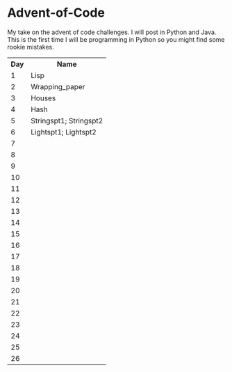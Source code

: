 # Advent-of-Code
My take on the advent of code challenges. I will post in Python and Java. This is the first time I will be programming in Python so you might find some rookie mistakes.


 <table>
 <tr>
   <th>Day</th>
   <th>Name</th>
 </tr>
 <tr>
   <td>1</td>
   <td>Lisp</td>
 </tr>
 <tr>
    <td>2</td>
    <td>Wrapping_paper</td>
  </tr>
  <tr>
    <td>3</td>
    <td>Houses</td>
  </tr>
  <tr>
    <td>4</td>
    <td>Hash</td>
  </tr>
  <tr>
    <td>5</td>
    <td>Stringspt1; Stringspt2</td>
  </tr>
  <tr>
    <td>6</td>
    <td>Lightspt1; Lightspt2</td>
  </tr>
  <tr>
    <td>7</td>
    <td></td>
  </tr>
  <tr>
    <td>8</td>
    <td></td>
  </tr>
  <tr>
    <td>9</td>
    <td></td>
  </tr>
  <tr>
    <td>10</td>
    <td></td>
  </tr>
  <tr>
    <td>11</td>
    <td></td>
  </tr>
  <tr>
    <td>12</td>
    <td></td>
  </tr>
  <tr>
    <td>13</td>
    <td></td>
  </tr>
  <tr>
    <td>14</td>
    <td></td>
  </tr>
  <tr>
    <td>15</td>
    <td></td>
  </tr>
  <tr>
    <td>16</td>
    <td></td>
  </tr>
  <tr>
    <td>17</td>
    <td></td>
  </tr>
  <tr>
    <td>18</td>
    <td></td>
  </tr>
  <tr>
    <td>19</td>
    <td></td>
  </tr>
  <tr>
    <td>20</td>
    <td></td>
  </tr>
  <tr>
    <td>21</td>
    <td></td>
  </tr>
  <tr>
    <td>22</td>
    <td></td>
  </tr>
  <tr>
    <td>23</td>
    <td></td>
  </tr>
  <tr>
    <td>24</td>
    <td></td>
  </tr>
  <tr>
    <td>25</td>
    <td></td>
  </tr>
  <tr>
    <td>26</td>
    <td></td>
  </tr>
</table> 
